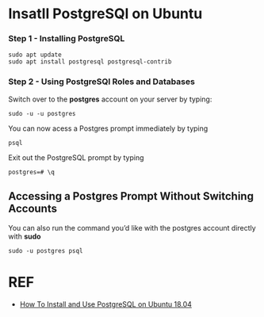 # Insatll PostgreSQl on Ubuntu

### Step 1 - Installing PostgreSQL
```
sudo apt update
sudo apt install postgresql postgresql-contrib
```

### Step 2 - Using PostgreSQl Roles and Databases

Switch over to the **postgres** account on your server by typing:
```
sudo -u -u postgres
```
You can now acess a Postgres prompt immediately by typing
```
psql
```
Exit out the PostgreSQL prompt by typing
```
postgres=# \q
```

## Accessing a Postgres Prompt Without Switching Accounts
You can also run the command you’d like with the postgres account directly with **sudo**

```
sudo -u postgres psql
```



# REF
* [How To Install and Use PostgreSQL on Ubuntu 18.04](https://www.digitalocean.com/community/tutorials/how-to-install-and-use-postgresql-on-ubuntu-18-04)
